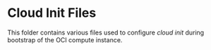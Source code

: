 # Cloud Init Files

This folder contains various files used to configure *cloud init* during bootstrap of the OCI compute instance.
